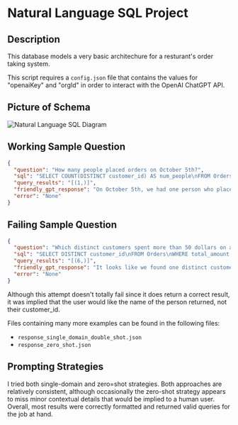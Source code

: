 # Natural Language SQL Project
## Description
This database models a very basic architechure for a resturant's order taking system. 

This script requires a `config.json` file that contains the values for "openaiKey" and "orgId" in order to interact with the OpenAI ChatGPT API. 

## Picture of Schema

![Natural Language SQL Diagram](https://github.com/user-attachments/assets/a0a685b7-2267-45e7-a721-c0dfa62d4461)

## Working Sample Question

```json
{
  "question": "How many people placed orders on October 5th?",
  "sql": "SELECT COUNT(DISTINCT customer_id) AS num_people\nFROM Orders\nWHERE order_date = '2024-10-05';\n",
  "query_results": "[(1,)]",
  "friendly_gpt_response": "On October 5th, we had one person who placed an order at the restaurant. It's great to see that we had someone enjoying our food that day!",
  "error": "None"
}
```

## Failing Sample Question

```json
{
  "question": "Which distinct customers spent more than 50 dollars on an order?",
  "sql": "SELECT DISTINCT customer_id\nFROM Orders\nWHERE total_amount > 50;\n",
  "query_results": "[(6,)]",
  "friendly_gpt_response": "It looks like we found one distinct customer who spent more than $50 on an order! Specifically, this customer has the ID 6. If you have any other questions about the orders or need more details, feel free to ask!",
  "error": "None"
}
```

Although this attempt doesn't totally fail since it does return a correct result, it was implied that the user would like the name of the person returned, not their customer_id. 

Files containing many more examples can be found in the following files:
- `response_single_domain_double_shot.json`
- `response_zero_shot.json`

## Prompting Strategies

I tried both single-domain and zero=shot strategies. Both approaches are relatively consistent, although occasionally the zero-shot strategy appears to miss minor contextual details that would be implied to a human user. Overall, most results were correctly formatted and returned valid queries for the job at hand.
